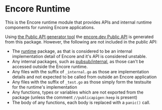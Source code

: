 # Encore Runtime

This is the Encore runtime module that provides APIs and internal runtime components
for running Encore applications.

Using [the Public API generator tool](../tools/publicapigen) the [encore.dev Public API](https://github.com/encoredev/encore.dev)
is generated from this package. However, the following are not included in the public API:
- The [runtime](./runtime) package, as that is considered to be an internal implementation detail of Encore and it's API is considered unstable.
- Any internal packages, such as [pubsub/internal](./pubsub/internal), as those can't be accessed outside the Encore runtime.
- Any files with the suffix of `_internal.go` as those are implementation details and not expected to be called from outside an Encore application
- Any files with the suffix of `_test.go` as those simply form the testsuite for the runtime's implementation
- Any functions, types or variables which are not exported from the package (unless the comment `//publicapigen:keep` is present)
- The body of any functions, each body is replaced with a `panic()` call.
